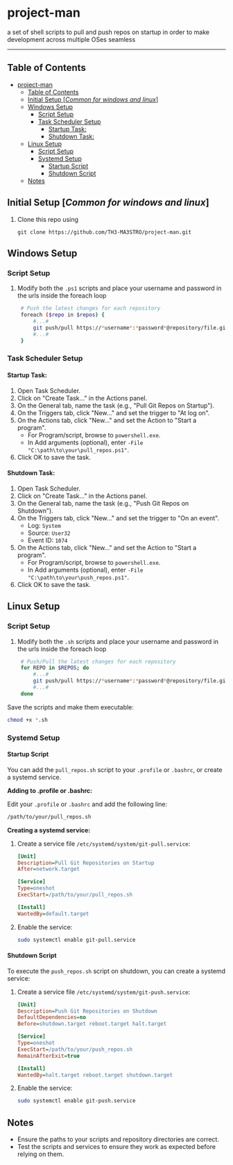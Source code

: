 # project-man
a set of shell scripts to pull and push repos on startup in order to make development across multiple OSes seamless


---
## Table of Contents

- [project-man](#project-man)
  - [Table of Contents](#table-of-contents)
  - [Initial Setup \[*Common for windows and linux*\]](#initial-setup-common-for-windows-and-linux)
  - [Windows Setup](#windows-setup)
    - [Script Setup](#script-setup)
    - [Task Scheduler Setup](#task-scheduler-setup)
      - [Startup Task:](#startup-task)
      - [Shutdown Task:](#shutdown-task)
  - [Linux Setup](#linux-setup)
    - [Script Setup](#script-setup-1)
    - [Systemd Setup](#systemd-setup)
      - [Startup Script](#startup-script)
      - [Shutdown Script](#shutdown-script)
  - [Notes](#notes)
## Initial Setup [*Common for windows and linux*]
1. Clone this repo using

    ```
    git clone https://github.com/TH3-MA3STRO/project-man.git
    ```
## Windows Setup

### Script Setup
1. Modify both the ```.ps1``` scripts and place your username and password in the urls inside the foreach loop
   ```bash
    # Push the latest changes for each repository
    foreach ($repo in $repos) {
        #...#
        git push/pull https://*username*:*password*@repository/file.git --all 
        #...#
    }
   ```
### Task Scheduler Setup

#### Startup Task:

1. Open Task Scheduler.
2. Click on "Create Task..." in the Actions panel.
3. On the General tab, name the task (e.g., "Pull Git Repos on Startup").
4. On the Triggers tab, click "New..." and set the trigger to "At log on".
5. On the Actions tab, click "New..." and set the Action to "Start a program".
    - For Program/script, browse to `powershell.exe`.
    - In Add arguments (optional), enter `-File "C:\path\to\your\pull_repos.ps1"`.
6. Click OK to save the task.

#### Shutdown Task:

1. Open Task Scheduler.
2. Click on "Create Task..." in the Actions panel.
3. On the General tab, name the task (e.g., "Push Git Repos on Shutdown").
4. On the Triggers tab, click "New..." and set the trigger to "On an event".
    - Log: `System`
    - Source: `User32`
    - Event ID: `1074`
5. On the Actions tab, click "New..." and set the Action to "Start a program".
    - For Program/script, browse to `powershell.exe`.
    - In Add arguments (optional), enter `-File "C:\path\to\your\push_repos.ps1"`.
6. Click OK to save the task.

## Linux Setup

### Script Setup
1. Modify both the ```.sh``` scripts and place your username and password in the urls inside the foreach loop
   ```bash
    # Push/Pull the latest changes for each repository
    for REPO in $REPOS; do
        #...#
        git push/pull https://*username*:*password*@repository/file.git --all
        #...#
    done

   ```

Save the scripts and make them executable:

```bash
chmod +x *.sh
```


### Systemd Setup

#### Startup Script

You can add the `pull_repos.sh` script to your `.profile` or `.bashrc`, or create a systemd service.

**Adding to .profile or .bashrc:**

Edit your `.profile` or `.bashrc` and add the following line:

```bash
/path/to/your/pull_repos.sh
```

**Creating a systemd service:**

1. Create a service file `/etc/systemd/system/git-pull.service`:

    ```ini
    [Unit]
    Description=Pull Git Repositories on Startup
    After=network.target

    [Service]
    Type=oneshot
    ExecStart=/path/to/your/pull_repos.sh

    [Install]
    WantedBy=default.target
    ```

2. Enable the service:

    ```bash
    sudo systemctl enable git-pull.service
    ```

#### Shutdown Script

To execute the `push_repos.sh` script on shutdown, you can create a systemd service:

1. Create a service file `/etc/systemd/system/git-push.service`:

    ```ini
    [Unit]
    Description=Push Git Repositories on Shutdown
    DefaultDependencies=no
    Before=shutdown.target reboot.target halt.target

    [Service]
    Type=oneshot
    ExecStart=/path/to/your/push_repos.sh
    RemainAfterExit=true

    [Install]
    WantedBy=halt.target reboot.target shutdown.target
    ```

2. Enable the service:

    ```bash
    sudo systemctl enable git-push.service
    ```


## Notes
- Ensure the paths to your scripts and repository directories are correct.
- Test the scripts and services to ensure they work as expected before relying on them.

